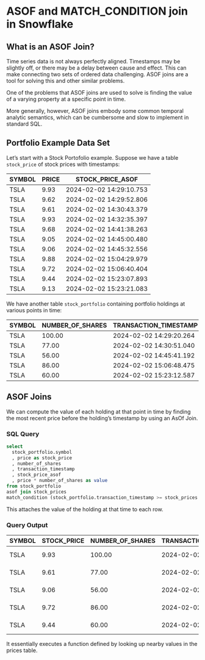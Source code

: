 # ASOF and MATCH_CONDITION join in Snowflake

## What is an ASOF Join?

Time series data is not always perfectly aligned. Timestamps may be slightly off, or there may be a delay between cause and effect. This can make connecting two sets of ordered data challenging. ASOF joins are a tool for solving this and other similar problems.

One of the problems that ASOF joins are used to solve is finding the value of a varying property at a specific point in time. 

More generally, however, ASOF joins embody some common temporal analytic semantics, which can be cumbersome and slow to implement in standard SQL.

## Portfolio Example Data Set

Let’s start with a Stock Portofolio example. Suppose we have a table `stock_price` of stock prices with timestamps:

| SYMBOL | PRICE | STOCK_PRICE_ASOF        |
|--------|-------|-------------------------|
| TSLA   | 9.93  | 2024-02-02 14:29:10.753 |
| TSLA   | 9.62  | 2024-02-02 14:29:52.806 |
| TSLA   | 9.61  | 2024-02-02 14:30:43.379 |
| TSLA   | 9.93  | 2024-02-02 14:32:35.397 |
| TSLA   | 9.68  | 2024-02-02 14:41:38.263 |
| TSLA   | 9.05  | 2024-02-02 14:45:00.480 |
| TSLA   | 9.06  | 2024-02-02 14:45:32.556 |
| TSLA   | 9.88  | 2024-02-02 15:04:29.979 |
| TSLA   | 9.72  | 2024-02-02 15:06:40.404 |
| TSLA   | 9.44  | 2024-02-02 15:23:07.893 |
| TSLA   | 9.13  | 2024-02-02 15:23:21.083 |

We have another table `stock_portfolio` containing portfolio holdings at various points in time:

| SYMBOL | NUMBER_OF_SHARES | TRANSACTION_TIMESTAMP   |
|--------|------------------|-------------------------|
| TSLA   | 100.00           | 2024-02-02 14:29:20.264 |
| TSLA   | 77.00            | 2024-02-02 14:30:51.040 |
| TSLA   | 56.00            | 2024-02-02 14:45:41.192 |
| TSLA   | 86.00            | 2024-02-02 15:06:48.475 |
| TSLA   | 60.00            | 2024-02-02 15:23:12.587 |


## ASOF Joins

We can compute the value of each holding at that point in time by finding the most recent price before the holding’s timestamp by using an AsOf Join.

### SQL Query

```sql
select 
  stock_portfolio.symbol
  , price as stock_price
  , number_of_shares
  , transaction_timestamp
  , stock_price_asof  
  , price * number_of_shares as value
from stock_portfolio
asof join stock_prices
match_condition (stock_portfolio.transaction_timestamp >= stock_prices.stock_price_asof) on stock_prices.symbol = stock_portfolio.symbol ;
```

This attaches the value of the holding at that time to each row.

### Query Output

| SYMBOL | STOCK_PRICE | NUMBER_OF_SHARES | TRANSACTION_TIMESTAMP   | STOCK_PRICE_ASOF        | VALUE    |
|--------|-------------|------------------|-------------------------|-------------------------|----------|
| TSLA   | 9.93        | 100.00           | 2024-02-02 14:29:20.264 | 2024-02-02 14:29:10.753 | 993.0000 |
| TSLA   | 9.61        | 77.00            | 2024-02-02 14:30:51.040 | 2024-02-02 14:30:43.379 | 739.9700 |
| TSLA   | 9.06        | 56.00            | 2024-02-02 14:45:41.192 | 2024-02-02 14:45:32.556 | 507.3600 |
| TSLA   | 9.72        | 86.00            | 2024-02-02 15:06:48.475 | 2024-02-02 15:06:40.404 | 835.9200 |
| TSLA   | 9.44        | 60.00            | 2024-02-02 15:23:12.587 | 2024-02-02 15:23:07.893 | 566.4000 |


It essentially executes a function defined by looking up nearby values in the prices table. 
